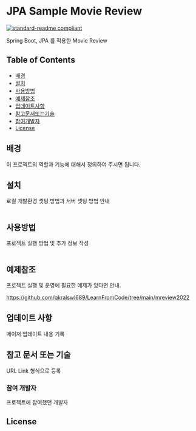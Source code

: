 # JPA Sample Movie Review

[![standard-readme compliant](https://img.shields.io/badge/readme%20style-standard-brightgreen.svg?style=flat-square)](https://github.com/RichardLitt/standard-readme)

Spring Boot, JPA 를 적용한 Movie Review


## Table of Contents

- [배경](#배경)
- [설치](#설치)
- [사용방법](#사용방법)
- [예제참조](#예제참조)
- [업데이트사항](#업데이트사항)
- [참고문서또는기술](#참고문서또는기술)
- [참여개발자](#참여개발자)
- [License](#license)

## 배경

이 프로젝트의 역할과 기능에 대해서 정의하여 주시면 됩니다.


## 설치

로컬 개발환경 셋팅 방법과 서버 셋팅 방법 안내

```sh

```

## 사용방법

프로젝트 실행 방법 및 추가 정보 작성

```sh

```

## 예제참조

프로젝트 실행 및 운영에 필요한 예제가 있다면 안내.

https://github.com/qkralswl689/LearnFromCode/tree/main/mreview2022


## 업데이트 사항

메이저 업데이트 내용 기록

## 참고 문서 또는 기술

URL Link 형식으로 등록

### 참여 개발자

프로젝트에 참여했던 개발자

## License